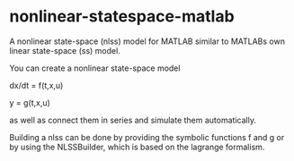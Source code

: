 # nonlinear-statespace-matlab
A nonlinear state-space (nlss) model for MATLAB similar to MATLABs own linear state-space (ss) model.

You can create a nonlinear state-space model

dx/dt = f(t,x,u)

y = g(t,x,u)

as well as connect them in series and simulate them automatically.

Building a nlss can be done by providing the symbolic functions f and g or by using the NLSSBuilder, which is based on the lagrange formalism.
